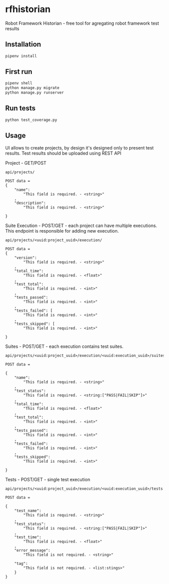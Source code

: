# rfhistorian

Robot Framework Historian - free tool for agregating robot framework test results

## Installation

```sh
pipenv install
```

## First run

```sh
pipenv shell
python manage.py migrate
python manage.py runserver
```

## Run tests

```sh
python test_coverage.py
```

## Usage

UI allows to create projects, by design it's designed only to present test results. Test results should be uploaded using REST API

Project - GET/POST

```
api/projects/

POST data = 
{
    "name": 
        "This field is required. - <string>"
    ,
    "description": 
        "This field is required. - <string>"
  
}

```

Suite Execution - POST/GET - each project can have multiple executions. This endpoint is responsible for adding new execution.

```
api/projects/<uuid:project_uuid>/execution/

POST data = 
{
    "version": 
        "This field is required. - <string>"
    ,
    "total_time": 
        "This field is required. - <float>"
    ,
    "test_total": 
        "This field is required. - <int>"
    ,
    "tests_passed": 
        "This field is required. - <int>"
    ,
    "tests_failed": [
        "This field is required. - <int>"
    ,
    "tests_skipped": [
        "This field is required. - <int>"
  
}

```

Suites - POST/GET - each execution contains test suites.

```
api/projects/<uuid:project_uuid>/execution/<uuid:execution_uuid>/suites

POST data = 

{
    "name": 
        "This field is required. - <string>"
    ,
    "test_status": 
        "This field is required. - <string:["PASS|FAIL|SKIP"]>"
    ,
    "total_time": 
        "This field is required. - <float>"
    ,
    "test_total": 
        "This field is required. - <int>"
    ,
    "tests_passed": 
        "This field is required. - <int>"
    ,
    "tests_failed": 
        "This field is required. - <int>"
    ,
    "tests_skipped": 
        "This field is required. - <int>"
  
}

```

Tests - POST/GET - single test execution

```
api/projects/<uuid:project_uuid>/execution/<uuid:execution_uuid>/tests

POST data = 

{
    "test_name": 
        "This field is required. - <string>"
    ,
    "test_status": 
        "This field is required. - <string:["PASS|FAIL|SKIP"]>"
    ,
    "test_time": 
        "This field is required. - <float>"
    ,
    "error_message": 
        "This field is not required. - <string>"
    
    "tag":  
        "This field is not required. - <list:stings>"
    }
}

```